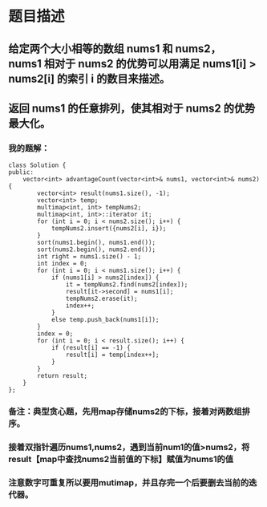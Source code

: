 # 题目描述
## 给定两个大小相等的数组 nums1 和 nums2，nums1 相对于 nums2 的优势可以用满足 nums1[i] > nums2[i] 的索引 i 的数目来描述。
## 返回 nums1 的任意排列，使其相对于 nums2 的优势最大化。
### 我的题解：
```
class Solution {
public:
    vector<int> advantageCount(vector<int>& nums1, vector<int>& nums2) {
        vector<int> result(nums1.size(), -1);
        vector<int> temp;
        multimap<int, int> tempNums2;
        multimap<int, int>::iterator it; 
        for (int i = 0; i < nums2.size(); i++) {
            tempNums2.insert({nums2[i], i});
        }
        sort(nums1.begin(), nums1.end());
        sort(nums2.begin(), nums2.end());
        int right = nums1.size() - 1;
        int index = 0;
        for (int i = 0; i < nums1.size(); i++) {
            if (nums1[i] > nums2[index]) {
                it = tempNums2.find(nums2[index]);
                result[it->second] = nums1[i];
                tempNums2.erase(it);
                index++;
            }
            else temp.push_back(nums1[i]);
        }
        index = 0;
        for (int i = 0; i < result.size(); i++) {
            if (result[i] == -1) {
                result[i] = temp[index++];
            }
        }
        return result;
    }
};
```
### **备注**：典型贪心题，先用map存储nums2的下标，接着对两数组排序。
### 接着双指针遍历nums1,nums2，遇到当前num1的值>nums2，将result【map中查找nums2当前值的下标】赋值为nums1的值
### 注意数字可重复所以要用mutimap，并且存完一个后要删去当前的迭代器。